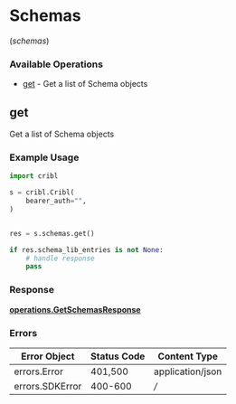 # Schemas
(*schemas*)

### Available Operations

* [get](#get) - Get a list of Schema objects

## get

Get a list of Schema objects

### Example Usage

```python
import cribl

s = cribl.Cribl(
    bearer_auth="",
)


res = s.schemas.get()

if res.schema_lib_entries is not None:
    # handle response
    pass
```


### Response

**[operations.GetSchemasResponse](../../models/operations/getschemasresponse.md)**
### Errors

| Error Object     | Status Code      | Content Type     |
| ---------------- | ---------------- | ---------------- |
| errors.Error     | 401,500          | application/json |
| errors.SDKError  | 400-600          | */*              |

